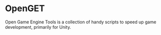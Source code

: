 # OpenGET
Open Game Engine Tools is a collection of handy scripts to speed up game development, primarily for Unity.
